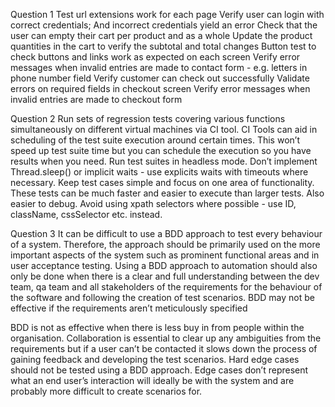 Question 1
Test url extensions work for each page
Verify user can login with correct credentials; And incorrect credentials yield an error
Check that the user can empty their cart per product and as a whole
Update the product quantities in the cart to verify the subtotal and total changes
Button test to check buttons and links work as expected on each screen
Verify error messages when invalid entries are made to contact form - e.g. letters in phone number field
Verify customer can check out successfully
Validate errors on required fields in checkout screen
Verify error messages when invalid entries are made to checkout form

Question 2
Run sets of regression tests covering various functions simultaneously on different virtual machines via CI tool.
CI Tools can aid in scheduling of the test suite execution around certain times. This won’t speed up test suite time but you can schedule the execution so you have results when you need.
Run test suites in headless mode.
Don’t implement Thread.sleep()  or implicit waits - use explicits waits with timeouts where necessary.
Keep test cases simple and focus on one area of functionality. These tests can be much faster and easier to execute than larger tests. Also easier to debug.
Avoid using xpath selectors where possible - use ID, className, cssSelector etc. instead.

Question 3
It can be difficult to use a BDD approach to test every behaviour of a system. Therefore, the approach should be primarily used on the more important aspects of the system such as prominent functional areas and in user acceptance testing. 
Using a BDD approach to automation should also only be done when there is a clear and full understanding between the dev team, qa team and all stakeholders of the requirements for the behaviour of the software and following the creation of test scenarios. BDD may not be effective if the requirements aren’t meticulously specified

BDD is not as effective when there is less buy in from people within the organisation. Collaboration is essential to clear up any ambiguities from the requirements but if a user can’t be contacted it slows down the process of gaining feedback and developing the test scenarios.
Hard edge cases should not be tested using a BDD approach. Edge cases don’t represent what an end user’s interaction will ideally be with the system and are probably more difficult to create scenarios for.

